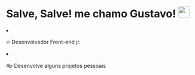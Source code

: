 <h1>Salve, Salve! me chamo Gustavo! <img src="https://raw.githubusercontent.com/kaueMarques/kaueMarques/master/hi.gif" width="30px"></h1 

- 🔥 Desenvolvedor Front-end jr.

- 👓 Desenvolve alguns projetos pessoais
